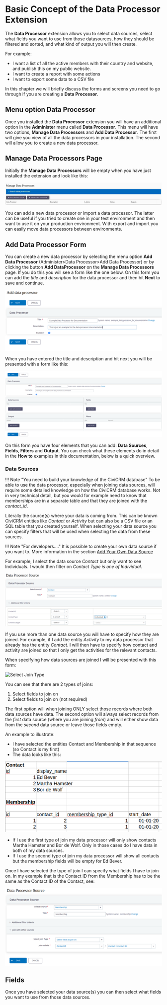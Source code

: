# Basic Concept of the Data Processor Extension

The **Data Processor** extension allows you to select data sources, select what fields you want to use from those datasources, how they should be filtered and sorted, and what kind of output you will then create.

For example:
* I want a list of all the active members with their country and website, and publish this on my public website.
* I want to create a report with some actions
* I want to export some data to a CSV file

In this chapter we will briefly discuss the forms and screens you need to go through if you are creating a **Data Processor**.

## Menu option Data Processor

Once you installed the **Data Processor** extension you will have an additional option in the **Administer** menu called **Data Processor**. This menu will have two options, **Manage Data Processors** and **Add Data Processor**. The first will give you view of all the data processors in your installation. The second will allow you to create a new data processor.

## Manage Data Processors Page

Initially the **Manage Data Processors** will be empty when you have just installed the extension and look like this:

![Manage Data Processors](docs/images/manage_dps.png)

You can add a new data processor or import a data processor. The latter can be useful if you tried to create one in your test environment and then want to use it on your production environment. With export and import you can easily move data processors between environments.

## Add Data Processor Form
You can create a new data processor by selecting the menu option **Add Data Processor** (Administer>Data Processor>Add Data Processor) or by clicking the button **Add DataProcessor** on the **Manage Data Processors** page. If you do this you will see a form like the one below. On  this form you can add the _title_ and _description_ for the data processor and then hit **Next** to save and continue.

![Add Data Processor](docs/images/add_dp.png)

When you have entered the title and description and hit next you will be presented with a form like this:

![New Data Processor Form](docs/images/dp_first.png)

On this form you have four elements that you can add: **Data Sources**, **Fields**, **Filters** and **Output**.
You can check what these elements do in detail in the **How to** examples in this documentation, below is a quick overview.

### Data Sources

!!! Note "You need to build your knowledge of the CiviCRM database"
    To be able to use the data processor, especially when joining data sources, will require some detailed knowledge on how the CiviCRM database works.
    Not in very technical detail, but you would for example need to know that memberships are in a separate table and that they are joined with the _contact_id_.

Literally the source(s) where your data is coming from. This can be known CiviCRM entities like _Contact_ or _Activity_ but can also be a CSV file or an SQL table that you created yourself. When selecting your data source you can specify filters that will be used when selecting the data from these sources.

!!! Note "For developers...."
    It is possible to create your own data source if you want to. More information in the section [Add Your Own Data Source](add_your_own_datasource.md)

For example, I select the data source _Contact_ but only want to see Individuals. I would then filter on _Contact Type is one of Individual_.

![Filter on contact type Individual](docs/images/dp_data_source_filter.png)

If you use more than one data source you will have to specify how they are joined. For example, if I add the entity _Activity_ to my data processor that already has the entity _Contact_. I will then have to specify how contact and activity are joined so that I only get the activities for the relevant contacts.

When specifying how data sources are joined I will be presented with this form:

![Select Join Type](docs/images/dp_join1.png)

 You can see that there are 2 types of joins:
 1. Select fields to join on
 1. Select fields to join on (not required)

The first option will when joining ONLY select those records where both data sources have data. The second option will always select records from the _first_ data source (where you are joining _from_) and will either show data from the _second_ data source or leave those fields empty.

An example to illustrate:
* I have selected the entities Contact and Membership in that sequence (so Contact is my first)
* The data looks like this:

![Data for Join Example](docs/images/join_example.png)

* If I use the first type of join my data processor will only show contacts Martha Hamster and Bor de Wolf. Only in those cases do I have data in both of my data sources.
* If I use the second type of join my data processor will show all contacts but the membership fields will be empty for Ed Bever.

Once I have selected the type of join I can specify what fields I have to join on. In my example that is the Contact ID from the Membership has to be the same as the Contact ID of the Contact, see:

![Join Example](docs/images/dp_join2.png)

## Fields
Once you have selected your data source(s) you can then select what fields you want to use from those data sources.
